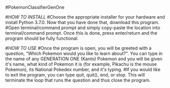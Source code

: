#PokemonClassifierGenOne

#*HOW TO INSTALL*
#Choose the appropriate installer for your hardware and install Python 3.7.0. Now that you have done that, download this program.
#Open terminal/command prompt and simply copy-paste the location into terminal/command prompt. Once this is done, press enter/return and the program should be fully functional.

#*HOW TO USE*
#Once the program is open, you will be greeted with a question, "Which Pokemon would you like to learn about?". You can type in the name of any GENERATION ONE (Kanto) Pokemon and you will be given it's name, what kind of Pokemon it is (for example, Pikachu is the mouse Pokemon), its National Pokedex number, and it's typing.
#If you would like to exit the program, you can type quit, quit(), end, or stop. This will terminate the loop that runs the question and thus close the program.
